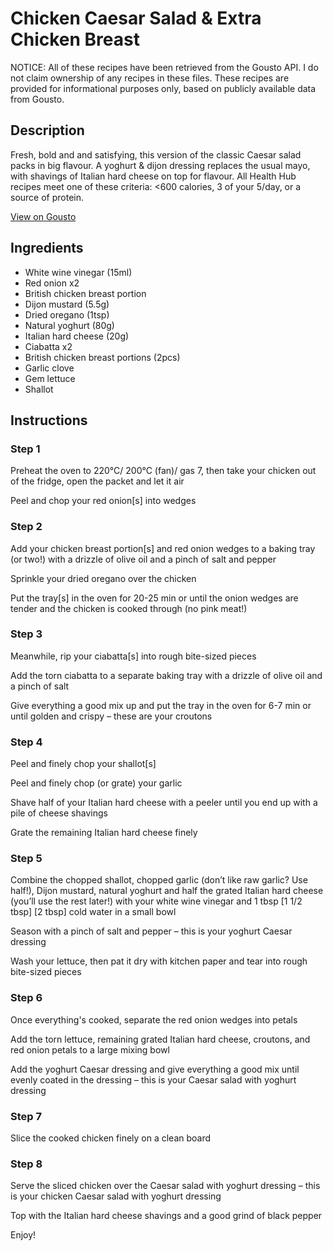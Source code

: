 # Chicken Caesar Salad & Extra Chicken Breast

NOTICE: All of these recipes have been retrieved from the Gousto API. I do not claim ownership of any recipes in these files. These recipes are provided for informational purposes only, based on publicly available data from Gousto.

## Description

Fresh, bold and and satisfying, this version of the classic Caesar salad packs in big flavour. A yoghurt & dijon dressing replaces the usual mayo, with shavings of Italian hard cheese on top for flavour. All Health Hub recipes meet one of these criteria: <600 calories, 3 of your 5/day, or a source of protein.

[View on Gousto](https://www.gousto.co.uk/recipes/cookbook/chicken-caesar-salad-with-yoghurt-dressing-extra-chicken-breast)

## Ingredients

- White wine vinegar (15ml)
- Red onion x2
- British chicken breast portion
- Dijon mustard (5.5g)
- Dried oregano (1tsp)
- Natural yoghurt (80g)
- Italian hard cheese (20g)
- Ciabatta x2
- British chicken breast portions (2pcs)
- Garlic clove
- Gem lettuce
- Shallot

## Instructions


### Step 1

Preheat the oven to 220°C/ 200°C (fan)/ gas 7, then take your chicken out of the fridge, open the packet and let it air

Peel and chop your red onion[s] into wedges


### Step 2

Add your chicken breast portion[s] and red onion wedges to a baking tray (or two!) with a drizzle of olive oil and a pinch of salt and pepper

Sprinkle your dried oregano over the chicken

Put the tray[s] in the oven for 20-25 min or until the onion wedges are tender and the chicken is cooked through (no pink meat!)


### Step 3

Meanwhile, rip your ciabatta[s] into rough bite-sized pieces

Add the torn ciabatta to a separate baking tray with a drizzle of olive oil and a pinch of salt

Give everything a good mix up and put the tray in the oven for 6-7 min or until golden and crispy – these are your croutons


### Step 4

Peel and finely chop your shallot[s]

Peel and finely chop (or grate) your garlic

Shave half of your Italian hard cheese with a peeler until you end up with a pile of cheese shavings

Grate the remaining Italian hard cheese finely


### Step 5

Combine the chopped shallot, chopped garlic (don’t like raw garlic? Use half!), Dijon mustard, natural yoghurt and half the grated Italian hard cheese (you’ll use the rest later!) with your white wine vinegar and 1 tbsp<span class="text-danger"> <span class="text-purple">[1 1/2 tbsp] </span>[2 tbsp]</span> cold water in a small bowl

Season with a pinch of salt and pepper – this is your yoghurt Caesar dressing

Wash your lettuce, then pat it dry with kitchen paper and tear into rough bite-sized pieces


### Step 6

Once everything's cooked, separate the red onion wedges into petals

Add the torn lettuce, remaining grated Italian hard cheese, croutons, and red onion petals to a large mixing bowl

Add the yoghurt Caesar dressing and give everything a good mix until evenly coated in the dressing – this is your Caesar salad with yoghurt dressing


### Step 7

Slice the cooked chicken finely on a clean board

### Step 8

Serve the sliced chicken over the Caesar salad with yoghurt dressing – this is your chicken Caesar salad with yoghurt dressing

Top with the Italian hard cheese shavings and a good grind of black pepper

Enjoy!

